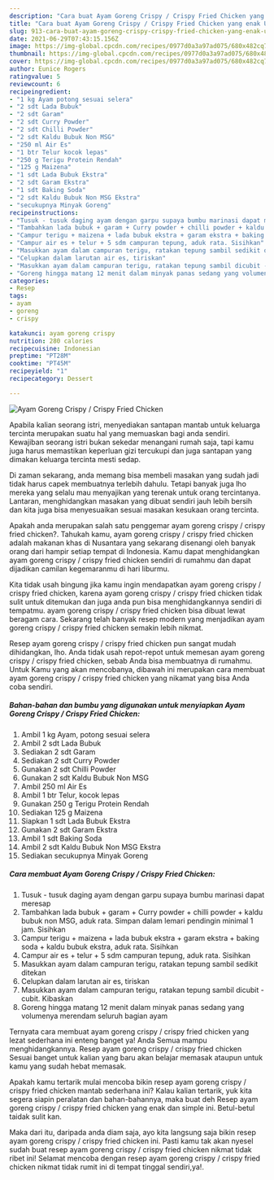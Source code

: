 ```yaml
---
description: "Cara buat Ayam Goreng Crispy / Crispy Fried Chicken yang enak Untuk Jualan"
title: "Cara buat Ayam Goreng Crispy / Crispy Fried Chicken yang enak Untuk Jualan"
slug: 913-cara-buat-ayam-goreng-crispy-crispy-fried-chicken-yang-enak-untuk-jualan
date: 2021-06-29T07:43:15.156Z
image: https://img-global.cpcdn.com/recipes/0977d0a3a97ad075/680x482cq70/ayam-goreng-crispy-crispy-fried-chicken-foto-resep-utama.jpg
thumbnail: https://img-global.cpcdn.com/recipes/0977d0a3a97ad075/680x482cq70/ayam-goreng-crispy-crispy-fried-chicken-foto-resep-utama.jpg
cover: https://img-global.cpcdn.com/recipes/0977d0a3a97ad075/680x482cq70/ayam-goreng-crispy-crispy-fried-chicken-foto-resep-utama.jpg
author: Eunice Rogers
ratingvalue: 5
reviewcount: 6
recipeingredient:
- "1 kg Ayam potong sesuai selera"
- "2 sdt Lada Bubuk"
- "2 sdt Garam"
- "2 sdt Curry Powder"
- "2 sdt Chilli Powder"
- "2 sdt Kaldu Bubuk Non MSG"
- "250 ml Air Es"
- "1 btr Telur kocok lepas"
- "250 g Terigu Protein Rendah"
- "125 g Maizena"
- "1 sdt Lada Bubuk Ekstra"
- "2 sdt Garam Ekstra"
- "1 sdt Baking Soda"
- "2 sdt Kaldu Bubuk Non MSG Ekstra"
- "secukupnya Minyak Goreng"
recipeinstructions:
- "Tusuk - tusuk daging ayam dengan garpu supaya bumbu marinasi dapat meresap"
- "Tambahkan lada bubuk + garam + Curry powder + chilli powder + kaldu bubuk non MSG, aduk rata. Simpan dalam lemari pendingin minimal 1 jam. Sisihkan"
- "Campur terigu + maizena + lada bubuk ekstra + garam ekstra + baking soda + kaldu bubuk ekstra, aduk rata. Sisihkan"
- "Campur air es + telur + 5 sdm campuran tepung, aduk rata. Sisihkan"
- "Masukkan ayam dalam campuran terigu, ratakan tepung sambil sedikit ditekan"
- "Celupkan dalam larutan air es, tiriskan"
- "Masukkan ayam dalam campuran terigu, ratakan tepung sambil dicubit - cubit. Kibaskan"
- "Goreng hingga matang 12 menit dalam minyak panas sedang yang volumenya merendam seluruh bagian ayam"
categories:
- Resep
tags:
- ayam
- goreng
- crispy

katakunci: ayam goreng crispy 
nutrition: 280 calories
recipecuisine: Indonesian
preptime: "PT28M"
cooktime: "PT45M"
recipeyield: "1"
recipecategory: Dessert

---
```



![Ayam Goreng Crispy / Crispy Fried Chicken](https://img-global.cpcdn.com/recipes/0977d0a3a97ad075/680x482cq70/ayam-goreng-crispy-crispy-fried-chicken-foto-resep-utama.jpg)

Apabila kalian seorang istri, menyediakan santapan mantab untuk keluarga tercinta merupakan suatu hal yang memuaskan bagi anda sendiri. Kewajiban seorang istri bukan sekedar menangani rumah saja, tapi kamu juga harus memastikan keperluan gizi tercukupi dan juga santapan yang dimakan keluarga tercinta mesti sedap.

Di zaman  sekarang, anda memang bisa membeli masakan yang sudah jadi tidak harus capek membuatnya terlebih dahulu. Tetapi banyak juga lho mereka yang selalu mau menyajikan yang terenak untuk orang tercintanya. Lantaran, menghidangkan masakan yang dibuat sendiri jauh lebih bersih dan kita juga bisa menyesuaikan sesuai masakan kesukaan orang tercinta. 



Apakah anda merupakan salah satu penggemar ayam goreng crispy / crispy fried chicken?. Tahukah kamu, ayam goreng crispy / crispy fried chicken adalah makanan khas di Nusantara yang sekarang disenangi oleh banyak orang dari hampir setiap tempat di Indonesia. Kamu dapat menghidangkan ayam goreng crispy / crispy fried chicken sendiri di rumahmu dan dapat dijadikan camilan kegemaranmu di hari liburmu.

Kita tidak usah bingung jika kamu ingin mendapatkan ayam goreng crispy / crispy fried chicken, karena ayam goreng crispy / crispy fried chicken tidak sulit untuk ditemukan dan juga anda pun bisa menghidangkannya sendiri di tempatmu. ayam goreng crispy / crispy fried chicken bisa dibuat lewat beragam cara. Sekarang telah banyak resep modern yang menjadikan ayam goreng crispy / crispy fried chicken semakin lebih nikmat.

Resep ayam goreng crispy / crispy fried chicken pun sangat mudah dihidangkan, lho. Anda tidak usah repot-repot untuk memesan ayam goreng crispy / crispy fried chicken, sebab Anda bisa membuatnya di rumahmu. Untuk Kamu yang akan mencobanya, dibawah ini merupakan cara membuat ayam goreng crispy / crispy fried chicken yang nikamat yang bisa Anda coba sendiri.

<!--inarticleads1-->

##### Bahan-bahan dan bumbu yang digunakan untuk menyiapkan Ayam Goreng Crispy / Crispy Fried Chicken:

1. Ambil 1 kg Ayam, potong sesuai selera
1. Ambil 2 sdt Lada Bubuk
1. Sediakan 2 sdt Garam
1. Sediakan 2 sdt Curry Powder
1. Gunakan 2 sdt Chilli Powder
1. Gunakan 2 sdt Kaldu Bubuk Non MSG
1. Ambil 250 ml Air Es
1. Ambil 1 btr Telur, kocok lepas
1. Gunakan 250 g Terigu Protein Rendah
1. Sediakan 125 g Maizena
1. Siapkan 1 sdt Lada Bubuk Ekstra
1. Gunakan 2 sdt Garam Ekstra
1. Ambil 1 sdt Baking Soda
1. Ambil 2 sdt Kaldu Bubuk Non MSG Ekstra
1. Sediakan secukupnya Minyak Goreng




<!--inarticleads2-->

##### Cara membuat Ayam Goreng Crispy / Crispy Fried Chicken:

1. Tusuk - tusuk daging ayam dengan garpu supaya bumbu marinasi dapat meresap
1. Tambahkan lada bubuk + garam + Curry powder + chilli powder + kaldu bubuk non MSG, aduk rata. Simpan dalam lemari pendingin minimal 1 jam. Sisihkan
1. Campur terigu + maizena + lada bubuk ekstra + garam ekstra + baking soda + kaldu bubuk ekstra, aduk rata. Sisihkan
1. Campur air es + telur + 5 sdm campuran tepung, aduk rata. Sisihkan
1. Masukkan ayam dalam campuran terigu, ratakan tepung sambil sedikit ditekan
1. Celupkan dalam larutan air es, tiriskan
1. Masukkan ayam dalam campuran terigu, ratakan tepung sambil dicubit - cubit. Kibaskan
1. Goreng hingga matang 12 menit dalam minyak panas sedang yang volumenya merendam seluruh bagian ayam




Ternyata cara membuat ayam goreng crispy / crispy fried chicken yang lezat sederhana ini enteng banget ya! Anda Semua mampu menghidangkannya. Resep ayam goreng crispy / crispy fried chicken Sesuai banget untuk kalian yang baru akan belajar memasak ataupun untuk kamu yang sudah hebat memasak.

Apakah kamu tertarik mulai mencoba bikin resep ayam goreng crispy / crispy fried chicken mantab sederhana ini? Kalau kalian tertarik, yuk kita segera siapin peralatan dan bahan-bahannya, maka buat deh Resep ayam goreng crispy / crispy fried chicken yang enak dan simple ini. Betul-betul taidak sulit kan. 

Maka dari itu, daripada anda diam saja, ayo kita langsung saja bikin resep ayam goreng crispy / crispy fried chicken ini. Pasti kamu tak akan nyesel sudah buat resep ayam goreng crispy / crispy fried chicken nikmat tidak ribet ini! Selamat mencoba dengan resep ayam goreng crispy / crispy fried chicken nikmat tidak rumit ini di tempat tinggal sendiri,ya!.

